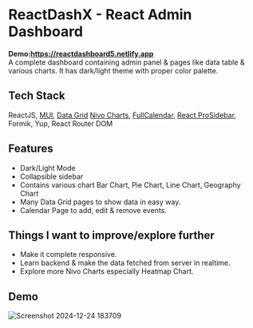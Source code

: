 # ReactDashX - React Admin Dashboard
**Demo:https://reactdashboard5.netlify.app**
<br/>
A complete dashboard containing admin panel & pages like data table & various charts. It has dark/light theme with proper color palette.

## Tech Stack

ReactJS, [MUI](https://mui.com/), [Data Grid](https://mui.com/x/react-data-grid/getting-started/) [Nivo Charts](https://nivo.rocks/), [FullCalendar](https://fullcalendar.io/), [React ProSidebar](https://www.npmjs.com/package/react-pro-sidebar), Formik, Yup, React Router DOM

## Features

- Dark/Light Mode
- Collapsible sidebar
- Contains various chart Bar Chart, Pie Chart, Line Chart, Geography Chart
- Many Data Grid pages to show data in easy way.
- Calendar Page to add, edit & remove events.

## Things I want to improve/explore further

- Make it complete responsive.
- Learn backend & make the data fetched from server in realtime.
- Explore more Nivo Charts especially Heatmap Chart.

## Demo

![Screenshot 2024-12-24 183709](https://github.com/user-attachments/assets/e9021db5-bf4d-47b6-8d9e-cb991e704416)

